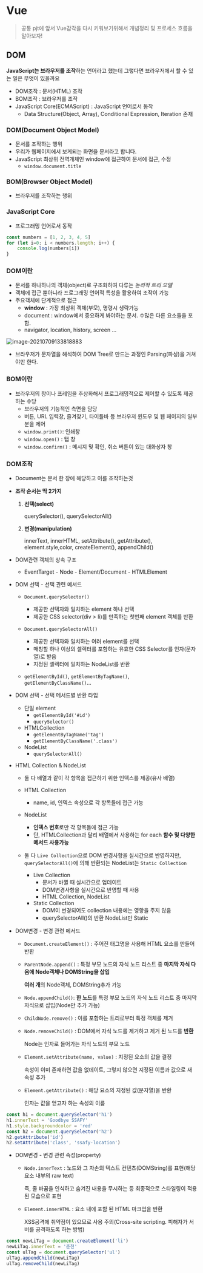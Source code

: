 # Vue

> 공통 pjt에 앞서 Vue감각을 다시 키워보기위해서 개념정리 및 프로세스 흐름을 알아보자!

## DOM

**JavaScript는 브라우저를 조작**하는 언어라고 했는데 그렇다면 브라우저에서 할 수 있는 일은 무엇이 있을까요

- DOM조작 : 문서(HTML) 조작
- BOM조작 : 브라우저를 조작
- JavaScript Core(ECMAScript) : JavaScript 언어로서 동작
  - Data Structure(Object, Array), Conditional Expression, Iteration 존재

###  DOM(Document Object Model)

- 문서를 조작하는 행위
- 우리가 웹페이지에서 보게되는 화면을 문서라고 합니다.
- JavaScript 최상위 전역개체인 window에 접근하여 문서에 접근, 수정
  - `window.document.title`

### BOM(Browser Object Model)

- 브라우저를 조작하는 행위

### JavaScript Core

- 프로그래밍 언어로서 동작

```javascript
const numbers = [1, 2, 3, 4, 5]
for (let i=0; i < numbers.length; i++) {
    console.log(numbers[i])
}
```

### DOM이란

- 문서를 하나하나의 객체(object)로 구조화하여 다루는 *논리적 트리 모델*
- 객체에 접근 뿐아니라 프로그래밍 언어적 특성을 활용하여 조작이 가능
- 주요객체에 단계적으로 접근
  - **window** : 가장 최상위 객체(부모), 명령시 생략가능
  - document : window에서 중요하게 봐야하는 문서. 수많은 다른 요소들을 포함.
  - navigator, location, history, screen ...

![image-20210709133818883](20_Vue.assets/image-20210709133818883.png)

- 브라우저가 문자열을 해석하여 DOM Tree로 만드는 과정인 Parsing(파싱)을 거쳐야만 한다.

### BOM이란

- 브라우저의 창이나 프레임을 추상화해서 프로그래밍적으로 제어할 수 있도록 제공하는 수당
  - 브라우저의 기능적인 측면을 담당
  - 버튼, URL 입력창, 즐겨찾기, 타이틀바 등 브라우저 윈도우 및 웹 페이지의 일부분을 제어
  - `window.print()`: 인쇄창
  - `window.open()` : 탭 창
  - `window.confirm()` : 메시지 및 확인, 취소 버튼이 있는 대화상자 창

### DOM조작

- Document는 문서 한 장에 해당하고 이를 조작하는것

- **조작 순서는 딱 2가지**

  1. **선택(select)**

     querySelector(), querySelectorAll()

  2. **변경(manipulation)**

     innerText, innerHTML, setAttribute(), getAttribute(), element.style,color, createElement(), appendChild()

- DOM관련 객체의 상속 구조
  - EventTarget - Node - Element/Document - HTMLElement

- DOM 선택 - 선택 관련 메서드

  - `Document.querySelector()`
    - 제공한 선택자와 일치하는 element 하나 선택
    - 제공한 CSS selector(div > li)를 만족하는 첫번째 element 객체를 반환

  - `Document.querySelectorAll()`
    - 제공한 선택자와 일치하는 여러 element를 선택
    - 매칭할 하나 이상의 셀렉터를 포함하는 유효한 CSS Selector를 인자(문자열)로 받음
    - 지정된 셀렉터에 일치하는 NodeList를 반환
  - `getElementById()`, `getElementByTagName()`, `getElementByClassName()`...

- DOM 선택 - 선택 메서드별 반환 타입
  - 단일 element
    - `getElementById('#id')`
    - `querySelector()`
  - HTMLCollection
    - `getElementByTagName('tag')`
    - `getElementByClassName('.class')`
  - NodeList
    - `querySelectorAll()`

- HTML Collection & NodeList

  - 둘 다 배열과 같이 각 항목을 접근하기 위한 인덱스를 제공(유사 배열)
  - HTML Collection
    - name, id, 인덱스 속성으로 각 항목들에 접근 가능
  - NodeList
    - **인덱스 번호**로만 각 항목들에 접근 가능
    - 단, HTMLCollection과 달리 배열에서 사용하는 for each **함수 및 다양한 메서드 사용가능**

  - 둘 다 `Live Collection`으로 DOM 변경사항을 실시간으로 반영하지만, `querySelectorAll()`에 의해 반환되는 NodeList는 `Static Collection`
    - Live Collection 
      - 문서가 바뀔 때 실시간으로 업데이트
      - DOM변경사항을 실시간으로 반영할 때 사용
      - HTML Collection, NodeList
    - Static Collection
      - DOM이 변경되어도 collection 내용에는 영향을 주지 않음
      - querySelectorAll()의 반환 NodeList만 Static

- DOM변경 - 변경 관련 메서드

  - `Document.createElement()` : 주어진 태그명을 사용해 HTML 요소를 만들어 반환

  - `ParentNode.append()` : 특정 부모 노드의 자식 노드 리스트 중 **마지막 자식 다음에 Node객체나 DOMString을 삽입**

    **여러 개**의 Node객체, DOMString추가 가능

  - `Node.appendChild()`: **한 노드**를 특정 부모 노드의 자식 노드 리스트 중 마지막 자식으로 삽입(Node만 추가 가능)

  - `ChildNode.remove()` : 이를 포함하는 트리로부터 특정 객체를 제거

  - `Node.removeChild()` : DOM에서 자식 노드를 제거하고 제거 된 노드를 **반환**

    Node는 인자로 들어가는 자식 노드의 부모 노드

  - `Element.setAttribute(name, value)` : 지정된 요소의 값을 결정

    속성이 이미 존재하면 값을 없데이트, 그렇지 않으면 지정된 이름과 값으로 새 속성 추가

  - `Element.getAttribute()` : 해당 요소의 지정된 값(문자열)을 반환

    인자는 값을 얻고자 하는 속성의 이름

```javascript
const h1 = document.querySelector('h1')
h1.innerText = 'Goodbye SSAFY'
h1.style.backgroundcolor = 'red'
const h2 = document.querySelector('h2')
h2.getAttribute('id')
h2.setAttribute('class', 'ssafy-location')
```

- DOM변경 - 변경 관련 속성(property)

  - `Node.innerText` : 노드와 그 자손의 텍스트 컨텐츠(DOMString)를 표현(해당 요소 내부의 raw text)

    즉, 줄 바꿈을 인식하고 숨겨진 내용을 무시하는 등 최종적으로 스타일링이 적용 된 모습으로 표현

  - `Element.innerHTML` : 요소 내에 포함 된 HTML 마크업을 반환

    XSS공격에 취약점이 있으므로 사용 주의(Cross-site scripting. 피해자가 서버를 공격하도록 하는 방법)

```javascript
const newLiTag = document.createElement('li')
newLiTag.innerText = '춘천'
const ulTag = document.querySelector('ul')
ulTag.appendChild(newLiTag)
ulTag.removeChild(newLiTag)
```

